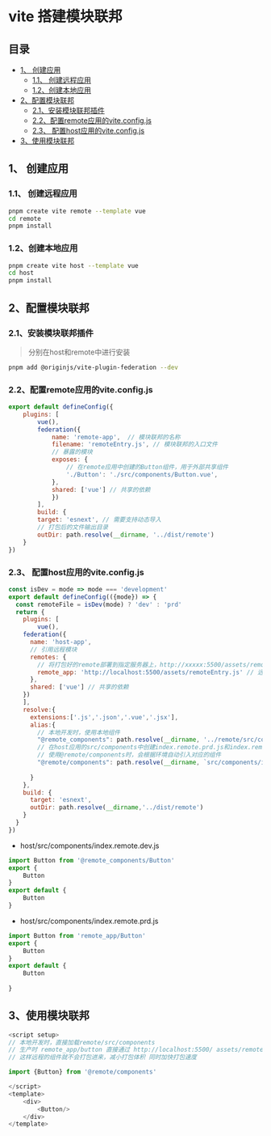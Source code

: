 # vite 搭建模块联邦

## 目录

- [1、 创建应用](#1-创建应用)
  - [1.1、 创建远程应用](#11-创建远程应用)
  - [1.2、创建本地应用](#12创建本地应用)
- [2、配置模块联邦](#2配置模块联邦)
  - [2.1、安装模块联邦插件](#21安装模块联邦插件)
  - [2.2、配置remote应用的vite.config.js](#22配置remote应用的viteconfigjs)
  - [2.3、 配置host应用的vite.config.js](#23-配置host应用的viteconfigjs)
- [3、使用模块联邦](#3使用模块联邦)

## 1、 创建应用

### 1.1、 创建远程应用

```bash 
pnpm create vite remote --template vue
cd remote
pnpm install
```


### 1.2、创建本地应用

```bash 
pnpm create vite host --template vue
cd host
pnpm install
```


## 2、配置模块联邦

### 2.1、安装模块联邦插件

> 分别在host和remote中进行安装

```bash 
pnpm add @originjs/vite-plugin-federation --dev

```


### 2.2、配置remote应用的vite.config.js

```javascript 
export default defineConfig({
    plugins: [
        vue(),
        federation({
            name: 'remote-app',  // 模块联邦的名称
            filename: 'remoteEntry.js', // 模块联邦的入口文件
            // 暴露的模块
            exposes: {
                // 在remote应用中创建的Button组件，用于外部共享组件
                './Button': './src/components/Button.vue',
            },
            shared: ['vue'] // 共享的依赖
            })
        ],
        build: {
        target: 'esnext', // 需要支持动态导入
        // 打包后的文件输出目录
        outDir: path.resolve(__dirname, '../dist/remote')
    }
})

```


### 2.3、 配置host应用的vite.config.js

```javascript 
const isDev = mode => mode === 'development'
export default defineConfig(({mode}) => {
  const remoteFile = isDev(mode) ? 'dev' : 'prd'
  return {
    plugins: [
        vue(),
    federation({
      name: 'host-app',
      // 引用远程模块
      remotes: {
        // 将打包好的remote部署到指定服务器上，http://xxxxx:5500/assets/remoteEntry.js
        remote_app: 'http://localhost:5500/assets/remoteEntry.js' // 远程模块的地址 生产使用
      },
      shared: ['vue'] // 共享的依赖
    })
    ],
    resolve:{
      extensions:['.js','.json','.vue','.jsx'],
      alias:{
        // 本地开发时，使用本地组件
        "@remote_components": path.resolve(__dirname, '../remote/src/components'),   // 开发环境使用，本地可以实时预览
        // 在host应用的src/components中创建index.remote.prd.js和index.remote.dev.js，用于区分不同环境的组件
        // 使用@remote/components时，会根据环境自动引入对应的组件
        "@remote/components": path.resolve(__dirname, `src/components/index.remote.${remoteFile}.js`)
        
      }
    },
    build: {
      target: 'esnext',
      outDir: path.resolve(__dirname,'../dist/remote')
    }
  }
})
```


- host/src/components/index.remote.dev.js

```typescript 
import Button from '@remote_components/Button'
export {
    Button
}
export default {
    Button
}


```


- host/src/components/index.remote.prd.js

```javascript 
import Button from 'remote_app/Button'
export {
    Button
}
export default {
    Button
    
}


```


## 3、使用模块联邦

```javascript 
<script setup>
// 本地开发时，直接加载remote/src/components 
// 生产时 remote_app/button 直接通过 http://localhost:5500/ assets/remoteEntry.js加载远程文件 
// 这样远程的组件就不会打包进来，减小打包体积 同时加快打包速度

import {Button} from '@remote/components' 

</script>
<template>
    <div>
        <Button/>
    </div>
</template>
```
